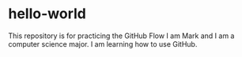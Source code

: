 # hello-world
This repository is for practicing the GitHub Flow
I am Mark and I am a computer science major. I am learning how to use GitHub.
